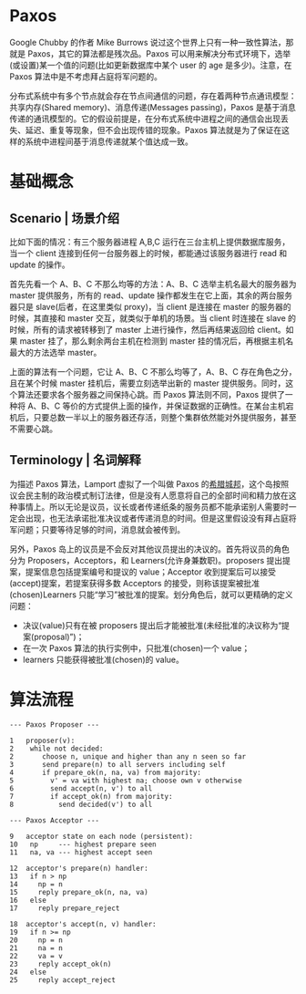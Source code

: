 # Paxos

Google Chubby 的作者 Mike Burrows 说过这个世界上只有一种一致性算法，那就是 Paxos，其它的算法都是残次品。Paxos 可以用来解决分布式环境下，选举(或设置)某一个值的问题(比如更新数据库中某个 user 的 age 是多少)。注意，在 Paxos 算法中是不考虑拜占庭将军问题的。

分布式系统中有多个节点就会存在节点间通信的问题，存在着两种节点通讯模型：共享内存(Shared memory)、消息传递(Messages passing)，Paxos 是基于消息传递的通讯模型的。它的假设前提是，在分布式系统中进程之间的通信会出现丢失、延迟、重复等现象，但不会出现传错的现象。Paxos 算法就是为了保证在这样的系统中进程间基于消息传递就某个值达成一致。

# 基础概念

## Scenario | 场景介绍

比如下面的情况：有三个服务器进程 A,B,C 运行在三台主机上提供数据库服务，当一个 client 连接到任何一台服务器上的时候，都能通过该服务器进行 read 和 update 的操作。

首先先看一个 A、B、C 不那么均等的方法：A、B、C 选举主机名最大的服务器为 master 提供服务，所有的 read、update 操作都发生在它上面，其余的两台服务器只是 slave(后者，在这里类似 proxy)，当 client 是连接在 master 的服务器的时候，其直接和 master 交互，就类似于单机的场景。当 client 时连接在 slave 的时候，所有的请求被转移到了 master 上进行操作，然后再结果返回给 client。如果 master 挂了，那么剩余两台主机在检测到 master 挂的情况后，再根据主机名最大的方法选举 master。

上面的算法有一个问题，它让 A、B、C 不那么均等了，A、B、C 存在角色之分，且在某个时候 master 挂机后，需要立刻选举出新的 master 提供服务。同时，这个算法还要求各个服务器之间保持心跳。而 Paxos 算法则不同，Paxos 提供了一种将 A、B、C 等价的方式提供上面的操作，并保证数据的正确性。在某台主机宕机后，只要总数一半以上的服务器还存活，则整个集群依然能对外提供服务，甚至不需要心跳。

## Terminology | 名词解释

为描述 Paxos 算法，Lamport 虚拟了一个叫做 Paxos 的[希腊城邦](https://zh.wikipedia.org/wiki/%E5%B8%8C%E8%87%98%E5%9F%8E%E9%82%A6)，这个岛按照议会民主制的政治模式制订法律，但是没有人愿意将自己的全部时间和精力放在这种事情上。所以无论是议员，议长或者传递纸条的服务员都不能承诺别人需要时一定会出现，也无法承诺批准决议或者传递消息的时间。但是这里假设没有拜占庭将军问题；只要等待足够的时间，消息就会被传到。

另外，Paxos 岛上的议员是不会反对其他议员提出的决议的。首先将议员的角色分为 Proposers，Acceptors，和 Learners(允许身兼数职)。proposers 提出提案，提案信息包括提案编号和提议的 value；Acceptor 收到提案后可以接受(accept)提案，若提案获得多数 Acceptors 的接受，则称该提案被批准(chosen)Learners 只能“学习”被批准的提案。划分角色后，就可以更精确的定义问题：

- 决议(value)只有在被 proposers 提出后才能被批准(未经批准的决议称为“提案(proposal)”)；
- 在一次 Paxos 算法的执行实例中，只批准(chosen)一个 value；
- learners 只能获得被批准(chosen)的 value。

# 算法流程

```
--- Paxos Proposer ---

1	proposer(v):
2    while not decided:
2	    choose n, unique and higher than any n seen so far
3	    send prepare(n) to all servers including self
4	    if prepare_ok(n, na, va) from majority:
5	      v' = va with highest na; choose own v otherwise
6	      send accept(n, v') to all
7	      if accept_ok(n) from majority:
8	        send decided(v') to all

--- Paxos Acceptor ---

9	acceptor state on each node (persistent):
10	 np     --- highest prepare seen
11	 na, va --- highest accept seen

12	acceptor's prepare(n) handler:
13	 if n > np
14	   np = n
15	   reply prepare_ok(n, na, va)
16   else
17     reply prepare_reject

18	acceptor's accept(n, v) handler:
19	 if n >= np
20	   np = n
21	   na = n
22	   va = v
23	   reply accept_ok(n)
24   else
25     reply accept_reject
```
